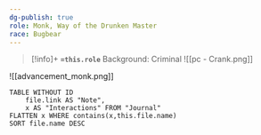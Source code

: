 ```yaml
---
dg-publish: true
role: Monk, Way of the Drunken Master
race: Bugbear
---
```


> [!info]+
> **`=this.role`**
> Background: Criminal
> ![[pc - Crank.png]]

![[advancement_monk.png]]

```dataview
TABLE WITHOUT ID
	file.link AS "Note", 
	x AS "Interactions" FROM "Journal"
FLATTEN x WHERE contains(x,this.file.name) 
SORT file.name DESC
```



